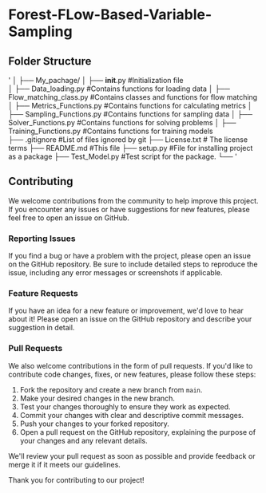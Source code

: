# Forest-FLow-Based-Variable-Sampling


## Folder Structure
'
│
├── My_pachage/
│   ├── __init__.py             #Initialization file  
│   ├── Data_loading.py         #Contains functions for loading data
│   ├── Flow_matching_class.py  #Contains classes and functions for flow matching
│   ├── Metrics_Functions.py    #Contains functions for calculating metrics
│   ├── Sampling_Functions.py   #Contains functions for sampling data 
│   ├── Solver_Functions.py     #Contains functions for solving problems 
│   ├── Training_Functions.py   #Contains functions for training models   
├── .gitignore                  #List of files ignored by git
├── License.txt                 # The license terms
├── README.md                   #This file
├── setup.py                    #File for installing project as a package
├── Test_Model.py               #Test script for the package.
└── 
'
 ## Contributing

We welcome contributions from the community to help improve this project. If you encounter any issues or have suggestions for new features, please feel free to open an issue on GitHub.

### Reporting Issues
If you find a bug or have a problem with the project, please open an issue on the GitHub repository. Be sure to include detailed steps to reproduce the issue, including any error messages or screenshots if applicable.

### Feature Requests
If you have an idea for a new feature or improvement, we'd love to hear about it! Please open an issue on the GitHub repository and describe your suggestion in detail.

### Pull Requests
We also welcome contributions in the form of pull requests. If you'd like to contribute code changes, fixes, or new features, please follow these steps:

1. Fork the repository and create a new branch from `main`.
2. Make your desired changes in the new branch.
3. Test your changes thoroughly to ensure they work as expected.
4. Commit your changes with clear and descriptive commit messages.
5. Push your changes to your forked repository.
6. Open a pull request on the GitHub repository, explaining the purpose of your changes and any relevant details.

We'll review your pull request as soon as possible and provide feedback or merge it if it meets our guidelines.

Thank you for contributing to our project!
